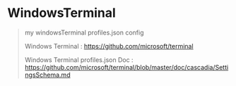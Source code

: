 # WindowsTerminal
>
>my windowsTerminal profiles.json config
>
>Windows Terminal : https://github.com/microsoft/terminal
>
>Windows Terminal profiles.json Doc : https://github.com/microsoft/terminal/blob/master/doc/cascadia/SettingsSchema.md